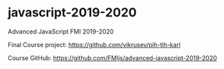 # javascript-2019-2020
Advanced JavaScript FMI 2019-2020

Final Course project: https://github.com/vikrusev/pih-tih-karl

Course GitHub: https://github.com/FMIjs/advanced-javascript-2019-2020
